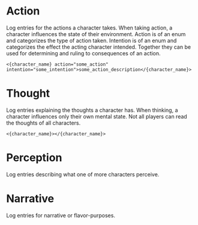 
<system></system>
# Action
Log entries for the actions a character takes. When taking action, a character influences the state of their environment. Action is of an enum and categorizes the type of action taken. Intention is of an enum and categorizes the effect the acting character intended. Together they can be used for determining and ruling to consequences of an action.
```
<{character_name} action="some_action" intention="some_intention">some_action_description</{character_name}>
```

# Thought
Log entries explaining the thoughts a character has. When thinking, a character influences only their own mental state. Not all players can read the thoughts of all characters.
```
<{character_name}></{character_name}>
```

# Perception
Log entries describing what one of more characters perceive.

# Narrative
Log entries for narrative or flavor-purposes.
